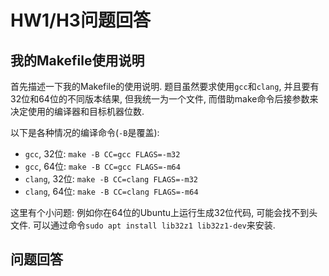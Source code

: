# HW1/H3问题回答

## 我的Makefile使用说明

首先描述一下我的Makefile的使用说明. 题目虽然要求使用`gcc`和`clang`, 并且要有32位和64位的不同版本结果, 但我统一为一个文件, 而借助make命令后接参数来决定使用的编译器和目标机器位数.  

以下是各种情况的编译命令(`-B`是覆盖):

- `gcc`, 32位: `make -B CC=gcc FLAGS=-m32`
- `gcc`, 64位: `make -B CC=gcc FLAGS=-m64`
- `clang`, 32位: `make -B CC=clang FLAGS=-m32`
- `clang`, 64位: `make -B CC=clang FLAGS=-m64`

这里有个小问题: 例如你在64位的Ubuntu上运行生成32位代码, 可能会找不到头文件. 可以通过命令`sudo apt install lib32z1 lib32z1-dev`来安装.

## 问题回答